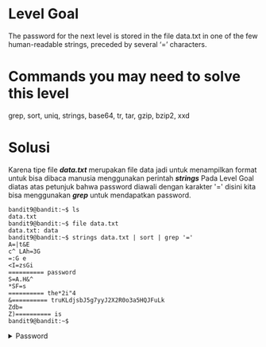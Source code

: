 # Level Goal
The password for the next level is stored in the file data.txt in one of the few human-readable strings, preceded by several ‘=’ characters.

# Commands you may need to solve this level
grep, sort, uniq, strings, base64, tr, tar, gzip, bzip2, xxd

# Solusi
Karena tipe file ***data.txt*** merupakan file data jadi untuk menampilkan format untuk bisa dibaca manusia menggunakan perintah ***strings***
Pada Level Goal diatas atas petunjuk bahwa password diawali dengan karakter '=' disini kita bisa menggunakan ***grep*** untuk mendapatkan password.

```
bandit9@bandit:~$ ls
data.txt
bandit9@bandit:~$ file data.txt
data.txt: data
bandit9@bandit:~$ strings data.txt | sort | grep '='
A=|t&E
c^ LAh=3G
=:G e
<I=zsGi
========== password
S=A.H&^
*SF=s
========== the*2i"4
&========== truKLdjsbJ5g7yyJ2X2R0o3a5HQJFuLk
Zdb=
Z)========== is
bandit9@bandit:~$ 

```
<details>
<summary>Password</summary>
truKLdjsbJ5g7yyJ2X2R0o3a5HQJFuLk
</details>